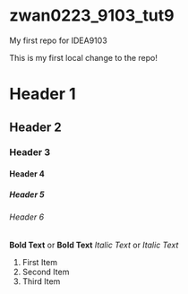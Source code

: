 # zwan0223_9103_tut9
My first repo for IDEA9103

This is my first local change to the repo!

# Header 1
## Header 2
### Header 3
#### Header 4
##### Header 5
###### Header 6

**Bold Text** or __Bold Text__
*Italic Text* or _Italic Text_

1. First Item
2. Second Item
3. Third Item